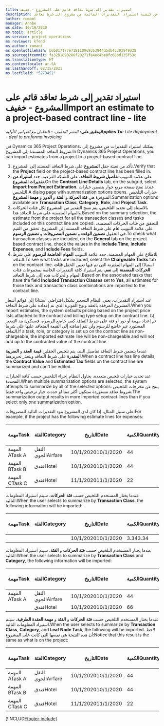 ```yaml
---
title: استيراد تقدير إلى شرط تعاقد قائم على المشروع - خفيف
description: يقدم هذا الموضوع معلومات عن كيفية استيراد التقديرات المالية من مشروع إلى شرط تعاقد.
author: rumant
manager: Annbe
ms.date: 10/19/2020
ms.topic: article
ms.service: project-operations
ms.reviewer: kfend
ms.author: rumant
ms.openlocfilehash: b6b017177e718110969363844d5db4c393949d28
ms.sourcegitcommit: fa32b1893286f20271fa4ec4be8fc68bd135f53c
ms.translationtype: HT
ms.contentlocale: ar-SA
ms.lasthandoff: 02/15/2021
ms.locfileid: "5273452"
---
```

# <a name="import-an-estimate-to-a-project-based-contract-line---lite"></a><span data-ttu-id="231a7-103">استيراد تقدير إلى شرط تعاقد قائم على المشروع - خفيف</span><span class="sxs-lookup"><span data-stu-id="231a7-103">Import an estimate to a project-based contract line - lite</span></span>

<span data-ttu-id="231a7-104">_**ينطبق على:** النشر الخفيف – التعامل مع الفواتير الأولية_</span><span class="sxs-lookup"><span data-stu-id="231a7-104">_**Applies To:** Lite deployment - deal to proforma invoicing_</span></span>

<span data-ttu-id="231a7-105">في Dynamics 365 Project Operations، يمكنك استيراد التقديرات من مشروع إلى شروط التعاقد المستندة إلى المشروع.</span><span class="sxs-lookup"><span data-stu-id="231a7-105">In Dynamics 365 Project Operations, you can import estimates from a project to a project-based contract line.</span></span>

1. <span data-ttu-id="231a7-106">تأكد من تعبئة حقل **المشروع** على شرط التعاقد المستند إلى المشروع.</span><span class="sxs-lookup"><span data-stu-id="231a7-106">Verify that the **Project** field on the project-based contract line has been filled in.</span></span>
2. <span data-ttu-id="231a7-107">على علامة التبويب **تفاصيل شروط التعاقد**، على الشبكة الفرعية، حدد **استيراد من تقديرات المشروع**.</span><span class="sxs-lookup"><span data-stu-id="231a7-107">On the **Contract Line Details** tab, on the subgrid, select **Import from Project Estimation**.</span></span> <span data-ttu-id="231a7-108">عندئذ تفتح صفحة مربع حوار يتضمن خيارات التلخيص.</span><span class="sxs-lookup"><span data-stu-id="231a7-108">A dialog page with summarization options opens.</span></span> <span data-ttu-id="231a7-109">خيارات التلخيص المتوفرة هي **فئة الحركة** و **الفئة** و **الدور** و **مهمة المشروع**.</span><span class="sxs-lookup"><span data-stu-id="231a7-109">Summarization options available are **Transaction Class**, **Category**, **Role**, and **Project Task**.</span></span>
3. <span data-ttu-id="231a7-110">بالاستناد إلى تحديد التلخيص، يتم نسخ التقدير من المشروع لكل فئات الحركات والمهام المضمنة على شرط التعاقد هذا.</span><span class="sxs-lookup"><span data-stu-id="231a7-110">Based on the summary selection, the estimate from the project for all the transaction classes and tasks included on this contract line are copied.</span></span> <span data-ttu-id="231a7-111">للتحقق من فئات الحركات المضمنة، على علامة التبويب **عام** على شرط التعاقد المستند إلى المشروع، تحقق من القيم في الحقول **تضمين الوقت** و **تضمين المصروفات** و **تضمين الرسوم**.</span><span class="sxs-lookup"><span data-stu-id="231a7-111">To check what transaction classes are included, on the **General** tab on the project-based contract line, check the values in the **Include Time**, **Include Expenses**, and **Include Fees** fields.</span></span> 
4. <span data-ttu-id="231a7-112">للاطلاع على المهام المضمنة، حدد علامة التبويب **المهام الخاضعة للرسوم** على شرط التعاقد.</span><span class="sxs-lookup"><span data-stu-id="231a7-112">To see what tasks are included, select the **Chargeable Tasks** tab on the contract line.</span></span> <span data-ttu-id="231a7-113">استنادًا إلى المهام المقترنة التي تم فيها تعيين الحقل **فئات الحركات المضمنة** إلى **نعم**، يتم استيراد كافة التقديرات الخاصة بمجموعات فئات المهام والحركات هذه إلى شرط التعاقد.</span><span class="sxs-lookup"><span data-stu-id="231a7-113">Based on the associated tasks that have the field **Included Transaction Classes** set to **Yes**, all estimates for those task and transaction class combinations are imported to the contract line.</span></span>

<span data-ttu-id="231a7-114">عند استيراد التقديرات، يعني النظام التسعير بشكل افتراضي استنادًا إلى قوائم أسعار المشروع المرفقة بالعقد ونوع الفوترة الذي تم إعداده على شرط التعاقد.</span><span class="sxs-lookup"><span data-stu-id="231a7-114">When you import estimates, the system defaults pricing based on the project price lists attached to the contract and billing type setup on the contract line.</span></span> <span data-ttu-id="231a7-115">إذا تم إعداد مهمة أو دور أو فئة على شرط التعاقد كغير خاضع للرسوم، فسيكون بند التقدير المستورد غير خاضع للرسوم ولن تتم إضافته إلى القيمة المتعاقد عليها على شرط التعاقد.</span><span class="sxs-lookup"><span data-stu-id="231a7-115">If a task, role, or category is set up on the contract line as non-chargeable, the imported estimate line will be non-chargeable and will not add up to the contracted value of the contract line.</span></span>

<span data-ttu-id="231a7-116">عندما يتضمن شرط التعاقد تفاصيل البند، يتم تلخيص الحقلين **قيمة العقد** و **الضريبة المقدرة** على شرط التعاقد ويتعذر تحريرهما.</span><span class="sxs-lookup"><span data-stu-id="231a7-116">When a contract line has line details, the **Contract Value** and **Estimated Tax** fields on the contract line are summarized and can't be edited.</span></span>

<span data-ttu-id="231a7-117">عند تحديد خيارات تلخيص متعددة، يحاول النظام إجراء التلخيص حسب كافة الخيارات المحددة.</span><span class="sxs-lookup"><span data-stu-id="231a7-117">When multiple summarization options are selected, the system attempts to summarize by all of the selected options.</span></span> <span data-ttu-id="231a7-118">ينتج عن مخرجات التلخيص شروط تعاقد مستوردة ستكون أكثر مما لو حددت خيار ترخيص واحد فقط.</span><span class="sxs-lookup"><span data-stu-id="231a7-118">The summarization output results in more imported contract lines than if you select only one summarization option.</span></span>

<span data-ttu-id="231a7-119">على سبيل المثال، إذا كان لدى المشروع بنود التقديرات التالية للمصروفات:</span><span class="sxs-lookup"><span data-stu-id="231a7-119">For example, if the project has the following estimate lines for expenses:</span></span>

| <span data-ttu-id="231a7-120">مهمة</span><span class="sxs-lookup"><span data-stu-id="231a7-120">Task</span></span> | <span data-ttu-id="231a7-121">الفئة</span><span class="sxs-lookup"><span data-stu-id="231a7-121">Category</span></span> | <span data-ttu-id="231a7-122">التاريخ‬</span><span class="sxs-lookup"><span data-stu-id="231a7-122">Date</span></span> | <span data-ttu-id="231a7-123">الكمية</span><span class="sxs-lookup"><span data-stu-id="231a7-123">Quantity</span></span> | <span data-ttu-id="231a7-124">سعر الوحدة</span><span class="sxs-lookup"><span data-stu-id="231a7-124">Unit price</span></span> | <span data-ttu-id="231a7-125">المبلغ</span><span class="sxs-lookup"><span data-stu-id="231a7-125">Amount</span></span> |
| --- | --- | --- | --- | --- | --- |
| <span data-ttu-id="231a7-126">المهمة A</span><span class="sxs-lookup"><span data-stu-id="231a7-126">Task A</span></span> | <span data-ttu-id="231a7-127">النقل الجوي</span><span class="sxs-lookup"><span data-stu-id="231a7-127">Airfare</span></span> | <span data-ttu-id="231a7-128">10/1/2020</span><span class="sxs-lookup"><span data-stu-id="231a7-128">10/1/2020</span></span> | <span data-ttu-id="231a7-129">4</span><span class="sxs-lookup"><span data-stu-id="231a7-129">4</span></span> | <span data-ttu-id="231a7-130">400</span><span class="sxs-lookup"><span data-stu-id="231a7-130">400</span></span> | <span data-ttu-id="231a7-131">1600</span><span class="sxs-lookup"><span data-stu-id="231a7-131">1600</span></span> |
| <span data-ttu-id="231a7-132">المهمة B</span><span class="sxs-lookup"><span data-stu-id="231a7-132">Task B</span></span> | <span data-ttu-id="231a7-133">فندق</span><span class="sxs-lookup"><span data-stu-id="231a7-133">Hotel</span></span> | <span data-ttu-id="231a7-134">10/1/2020</span><span class="sxs-lookup"><span data-stu-id="231a7-134">10/1/2020</span></span> | <span data-ttu-id="231a7-135">4</span><span class="sxs-lookup"><span data-stu-id="231a7-135">4</span></span> | <span data-ttu-id="231a7-136">200</span><span class="sxs-lookup"><span data-stu-id="231a7-136">200</span></span> | <span data-ttu-id="231a7-137">800</span><span class="sxs-lookup"><span data-stu-id="231a7-137">800</span></span> |
| <span data-ttu-id="231a7-138">المهمة C</span><span class="sxs-lookup"><span data-stu-id="231a7-138">Task C</span></span> | <span data-ttu-id="231a7-139">فندق</span><span class="sxs-lookup"><span data-stu-id="231a7-139">Hotel</span></span> | <span data-ttu-id="231a7-140">11/1/2020</span><span class="sxs-lookup"><span data-stu-id="231a7-140">11/1/2020</span></span> | <span data-ttu-id="231a7-141">2</span><span class="sxs-lookup"><span data-stu-id="231a7-141">2</span></span> | <span data-ttu-id="231a7-142">200</span><span class="sxs-lookup"><span data-stu-id="231a7-142">200</span></span> | <span data-ttu-id="231a7-143">400</span><span class="sxs-lookup"><span data-stu-id="231a7-143">400</span></span> |

<span data-ttu-id="231a7-144">عندما يختار المستخدم التلخيص حسب **فئة الحركات**، سيتم استيراد المعلومات التالية:</span><span class="sxs-lookup"><span data-stu-id="231a7-144">When the user selects to summarize by **Transaction Class**, the following information will be imported:</span></span>

| <span data-ttu-id="231a7-145">مهمة</span><span class="sxs-lookup"><span data-stu-id="231a7-145">Task</span></span> | <span data-ttu-id="231a7-146">الفئة</span><span class="sxs-lookup"><span data-stu-id="231a7-146">Category</span></span> | <span data-ttu-id="231a7-147">التاريخ‬</span><span class="sxs-lookup"><span data-stu-id="231a7-147">Date</span></span> | <span data-ttu-id="231a7-148">الكمية</span><span class="sxs-lookup"><span data-stu-id="231a7-148">Quantity</span></span> | <span data-ttu-id="231a7-149">سعر الوحدة</span><span class="sxs-lookup"><span data-stu-id="231a7-149">Unit price</span></span> | <span data-ttu-id="231a7-150">المبلغ</span><span class="sxs-lookup"><span data-stu-id="231a7-150">Amount</span></span> |
| --- | --- | --- | --- | --- | --- |
| &nbsp; | &nbsp; | <span data-ttu-id="231a7-151">10/1/2020</span><span class="sxs-lookup"><span data-stu-id="231a7-151">10/1/2020</span></span> | <span data-ttu-id="231a7-152">3.34</span><span class="sxs-lookup"><span data-stu-id="231a7-152">3.34</span></span> | <span data-ttu-id="231a7-153">840</span><span class="sxs-lookup"><span data-stu-id="231a7-153">840</span></span> | <span data-ttu-id="231a7-154">2800</span><span class="sxs-lookup"><span data-stu-id="231a7-154">2800</span></span> |

<span data-ttu-id="231a7-155">عندما يختار المستخدم التلخيص حسب **فئة الحركات** و **الفئة**، سيتم استيراد المعلومات التالية:</span><span class="sxs-lookup"><span data-stu-id="231a7-155">When the user selects to summarize by **Transaction Class** and **Category**, the following information will be imported:</span></span>

| <span data-ttu-id="231a7-156">مهمة</span><span class="sxs-lookup"><span data-stu-id="231a7-156">Task</span></span> | <span data-ttu-id="231a7-157">الفئة</span><span class="sxs-lookup"><span data-stu-id="231a7-157">Category</span></span> | <span data-ttu-id="231a7-158">التاريخ‬</span><span class="sxs-lookup"><span data-stu-id="231a7-158">Date</span></span> | <span data-ttu-id="231a7-159">الكمية</span><span class="sxs-lookup"><span data-stu-id="231a7-159">Quantity</span></span> | <span data-ttu-id="231a7-160">سعر الوحدة</span><span class="sxs-lookup"><span data-stu-id="231a7-160">Unit price</span></span> | <span data-ttu-id="231a7-161">المبلغ</span><span class="sxs-lookup"><span data-stu-id="231a7-161">Amount</span></span> |
| --- | --- | --- | --- | --- | --- |
| <span data-ttu-id="231a7-162">المهمة A</span><span class="sxs-lookup"><span data-stu-id="231a7-162">Task A</span></span> | <span data-ttu-id="231a7-163">النقل الجوي</span><span class="sxs-lookup"><span data-stu-id="231a7-163">Airfare</span></span> | <span data-ttu-id="231a7-164">10/1/2020</span><span class="sxs-lookup"><span data-stu-id="231a7-164">10/1/2020</span></span> | <span data-ttu-id="231a7-165">4</span><span class="sxs-lookup"><span data-stu-id="231a7-165">4</span></span> | <span data-ttu-id="231a7-166">400</span><span class="sxs-lookup"><span data-stu-id="231a7-166">400</span></span> | <span data-ttu-id="231a7-167">1600</span><span class="sxs-lookup"><span data-stu-id="231a7-167">1600</span></span> |
| &nbsp;| <span data-ttu-id="231a7-168">فندق</span><span class="sxs-lookup"><span data-stu-id="231a7-168">Hotel</span></span> | <span data-ttu-id="231a7-169">10/1/2020</span><span class="sxs-lookup"><span data-stu-id="231a7-169">10/1/2020</span></span> | <span data-ttu-id="231a7-170">6</span><span class="sxs-lookup"><span data-stu-id="231a7-170">6</span></span> | <span data-ttu-id="231a7-171">200</span><span class="sxs-lookup"><span data-stu-id="231a7-171">200</span></span> | <span data-ttu-id="231a7-172">1200</span><span class="sxs-lookup"><span data-stu-id="231a7-172">1200</span></span> |

<span data-ttu-id="231a7-173">عندما يختار المستخدم التلخيص حسب **فئة الحركات** و **الفئة** و **مهمة العقدة الطرفية**، سيتم استيراد المعلومات التالية.</span><span class="sxs-lookup"><span data-stu-id="231a7-173">When the user selects to summarize by **Transaction Class**, **Category**, and **Leaf Node Task**, the following will be imported.</span></span> <span data-ttu-id="231a7-174">لاحظ أن هذه النتيجة هي نفسها التي كانت على المشروع:</span><span class="sxs-lookup"><span data-stu-id="231a7-174">Notice that this result is the same as what is on the project:</span></span>

| <span data-ttu-id="231a7-175">مهمة</span><span class="sxs-lookup"><span data-stu-id="231a7-175">Task</span></span> | <span data-ttu-id="231a7-176">الفئة</span><span class="sxs-lookup"><span data-stu-id="231a7-176">Category</span></span> | <span data-ttu-id="231a7-177">التاريخ‬</span><span class="sxs-lookup"><span data-stu-id="231a7-177">Date</span></span> | <span data-ttu-id="231a7-178">الكمية</span><span class="sxs-lookup"><span data-stu-id="231a7-178">Quantity</span></span> | <span data-ttu-id="231a7-179">سعر الوحدة</span><span class="sxs-lookup"><span data-stu-id="231a7-179">Unit price</span></span> | <span data-ttu-id="231a7-180">المبلغ</span><span class="sxs-lookup"><span data-stu-id="231a7-180">Amount</span></span> |
| --- | --- | --- | --- | --- | --- |
| <span data-ttu-id="231a7-181">المهمة A</span><span class="sxs-lookup"><span data-stu-id="231a7-181">Task A</span></span> | <span data-ttu-id="231a7-182">النقل الجوي</span><span class="sxs-lookup"><span data-stu-id="231a7-182">Airfare</span></span> | <span data-ttu-id="231a7-183">10/1/2020</span><span class="sxs-lookup"><span data-stu-id="231a7-183">10/1/2020</span></span> | <span data-ttu-id="231a7-184">4</span><span class="sxs-lookup"><span data-stu-id="231a7-184">4</span></span> | <span data-ttu-id="231a7-185">400</span><span class="sxs-lookup"><span data-stu-id="231a7-185">400</span></span> | <span data-ttu-id="231a7-186">1600</span><span class="sxs-lookup"><span data-stu-id="231a7-186">1600</span></span> |
| <span data-ttu-id="231a7-187">المهمة B</span><span class="sxs-lookup"><span data-stu-id="231a7-187">Task B</span></span> | <span data-ttu-id="231a7-188">فندق</span><span class="sxs-lookup"><span data-stu-id="231a7-188">Hotel</span></span> | <span data-ttu-id="231a7-189">10/1/2020</span><span class="sxs-lookup"><span data-stu-id="231a7-189">10/1/2020</span></span> | <span data-ttu-id="231a7-190">4</span><span class="sxs-lookup"><span data-stu-id="231a7-190">4</span></span> | <span data-ttu-id="231a7-191">200</span><span class="sxs-lookup"><span data-stu-id="231a7-191">200</span></span> | <span data-ttu-id="231a7-192">800</span><span class="sxs-lookup"><span data-stu-id="231a7-192">800</span></span> |
| <span data-ttu-id="231a7-193">المهمة C</span><span class="sxs-lookup"><span data-stu-id="231a7-193">Task C</span></span> | <span data-ttu-id="231a7-194">فندق</span><span class="sxs-lookup"><span data-stu-id="231a7-194">Hotel</span></span> | <span data-ttu-id="231a7-195">11/1/2020</span><span class="sxs-lookup"><span data-stu-id="231a7-195">11/1/2020</span></span> | <span data-ttu-id="231a7-196">2</span><span class="sxs-lookup"><span data-stu-id="231a7-196">2</span></span> | <span data-ttu-id="231a7-197">200</span><span class="sxs-lookup"><span data-stu-id="231a7-197">200</span></span> | <span data-ttu-id="231a7-198">400</span><span class="sxs-lookup"><span data-stu-id="231a7-198">400</span></span> |


[!INCLUDE[footer-include](../../includes/footer-banner.md)]